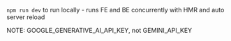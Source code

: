 `npm run dev` to run locally - runs FE and BE concurrently with HMR and auto
server reload

NOTE: GOOGLE_GENERATIVE_AI_API_KEY, not GEMINI_API_KEY